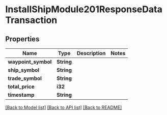 # InstallShipModule201ResponseDataTransaction

## Properties

Name | Type | Description | Notes
------------ | ------------- | ------------- | -------------
**waypoint_symbol** | **String** |  | 
**ship_symbol** | **String** |  | 
**trade_symbol** | **String** |  | 
**total_price** | **i32** |  | 
**timestamp** | **String** |  | 

[[Back to Model list]](../README.md#documentation-for-models) [[Back to API list]](../README.md#documentation-for-api-endpoints) [[Back to README]](../README.md)


